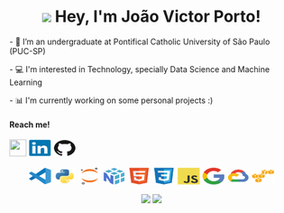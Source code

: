 <h1 align="center"><img src="https://github.com/seanprashad/slackmoji/blob/master/emoji/parrots/party-nyan.gif" width="45px"> Hey, I'm João Victor Porto!</h1>

<!----- <p align="center">
  <i>“There is a reason why all things are as they are.”</i>
  <br>
  <b>Bram Stoker, Dracula<b/>
</p> ----->

<div>
  <p>- 🌱 I’m an undergraduate at Pontifical Catholic University of São Paulo (PUC-SP)</p>
  <p>- 💻 I'm interested in Technology, specially Data Science and Machine Learning</p>
  <p>- 📊 I'm currently working on some personal projects :)</p>
</div>

<div>
  <h4>Reach me!</h4>
  <a href="mailto:joaovictor.porto@hotmail.com"><img src="https://cdn-icons-png.flaticon.com/512/281/281769.png" height=30 width=30 target="_blank"></a>
  <a href="https://www.linkedin.com/in/jvporto" target="_blank"><img src="https://raw.githubusercontent.com/devicons/devicon/master/icons/linkedin/linkedin-original.svg" height=30 width=40 target="_blank"></a>
  <a href="https://www.github.com/jv-porto" target="_blank"><img src="https://raw.githubusercontent.com/devicons/devicon/master/icons/github/github-original.svg" height=30 width=40 target="_blank"></a>
</div>
<br>
<div align="center">
  <img align="center" alt="VSCode" height="30" width="40" src="https://raw.githubusercontent.com/devicons/devicon/master/icons/vscode/vscode-original.svg">
  <img align="center" alt="Python" height="30" width="40" src="https://raw.githubusercontent.com/devicons/devicon/master/icons/python/python-original.svg">
  <img align="center" alt="Jupyter" height="30" width="40" src="https://raw.githubusercontent.com/devicons/devicon/master/icons/jupyter/jupyter-original.svg">
  <img align="center" alt="NumPy" height="30" width="40" src="https://raw.githubusercontent.com/devicons/devicon/master/icons/numpy/numpy-original.svg">
  <!----- img align="center" alt="TensorFlow" height="30" width="40" src="https://raw.githubusercontent.com/devicons/devicon/master/icons/tensorflow/tensorflow-original.svg" ----->
  <!----- img align="center" alt="Django" height="30" width="40" src="https://raw.githubusercontent.com/devicons/devicon/master/icons/django/django-original.svg" ----->
  
  <img align="center" alt="HTML5" height="30" width="40" src="https://raw.githubusercontent.com/devicons/devicon/master/icons/html5/html5-original.svg">
  <img align="center" alt="CSS3" height="30" width="40" src="https://raw.githubusercontent.com/devicons/devicon/master/icons/css3/css3-original.svg">
  <img align="center" alt="Javascript" height="30" width="40" src="https://raw.githubusercontent.com/devicons/devicon/master/icons/javascript/javascript-original.svg">
  
  <img align="center" alt="Google" height="30" width="40" src="https://raw.githubusercontent.com/devicons/devicon/master/icons/google/google-original.svg">
  <img align="center" alt="GoogleCloud" height="30" width="40" src="https://raw.githubusercontent.com/devicons/devicon/master/icons/googlecloud/googlecloud-original.svg">
  <img align="center" alt="AWS" height="30" width="40" src="https://raw.githubusercontent.com/devicons/devicon/master/icons/amazonwebservices/amazonwebservices-original.svg">
  
  <!----- img align="center" alt="MySQL" height="30" width="40" src="https://raw.githubusercontent.com/devicons/devicon/master/icons/mysql/mysql-original.svg" ----->
</div>
<br>
<div align="center">
  <img height='140' src="https://github-readme-stats.vercel.app/api?username=jv-porto&show_icons=true&theme=dracula&include_all_commits=true&count_private=true"/>
  <img height='140' src="https://github-readme-stats.vercel.app/api/top-langs/?username=jv-porto&layout=compact&langs_count=16&theme=dracula"/>
</div>

<!----- <div align="center">
  <img align="center" alt="Snake animation" src="https://github.com/jv-porto/jv-porto/blob/output/github-contribution-grid-snake.svg">
</div> ----->

